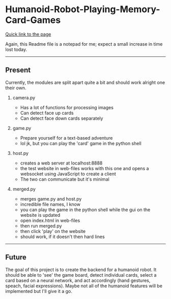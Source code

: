 # Humanoid-Robot-Playing-Memory-Card-Games
[Quick link to the page](https://jakemlyons.github.io)

Again, this Readme file is a notepad for me; expect a small increase in time lost today.

---

## Present
Currently, the modules are split apart quite a bit and should work alright one their own.
1. camera.py
	+ Has a lot of functions for processing images
	+ Can detect face up cards
	+ Can detect face down cards separately

2. game.py
	+ Prepare yourself for a text-based adventure
	+ lol jk, but you can play the 'card' game in the python shell
  
3. host.py
	+ creates a web server at localhost:8888
	+ the test website in web-files works with this one and opens a websocket using JavaScript to create a client
	+ The two can communicate but it's minimal 

4. merged.py
	+ merges game.py and host.py
	+ incredible file names, I know
	+ you can play the game in the python shell while the gui on the website is updated
	+ open index.html in web-files 
	+ then run merged.py
	+ then click 'play' on the website
	+ should work, if it doesn't then hard lines
  
---

## Future
The goal of this project is to create the backend for a humanoid robot. It should be able to 'see' the game board, detect individual cards, select a card based on a neural network, and act accordingly (hand gestures, speach, facial expressions).
Maybe not all of the humanoid features will be implemented but I'll give it a go.
